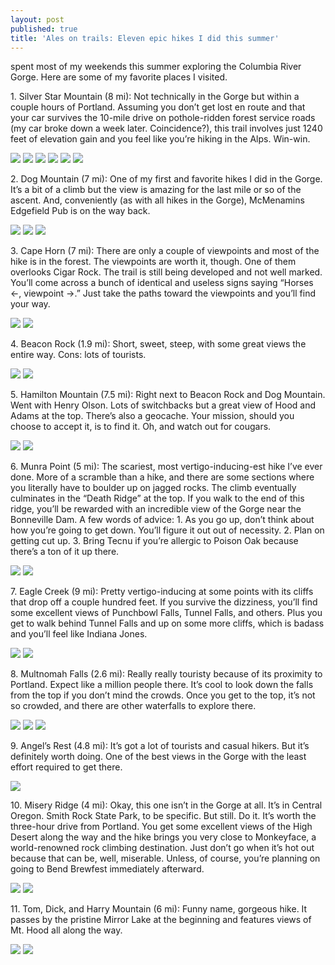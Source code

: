 ```yaml
---
layout: post
published: true
title: 'Ales on trails: Eleven epic hikes I did this summer'
---
```

 spent most of my weekends this summer exploring the Columbia River Gorge. Here are some of my favorite places I visited.

1\. Silver Star Mountain (8 mi): Not technically in the Gorge but within a couple hours of Portland. Assuming you don’t get lost en route and that your car survives the 10-mile drive on pothole-ridden forest service roads (my car broke down a week later. Coincidence?), this trail involves just 1240 feet of elevation gain and you feel like you’re hiking in the Alps. Win-win.

![]({{site.cdn_path}}/2013/09/26/some-epic-hikes-i-did-this-summer1.jpg)
![]({{site.cdn_path}}/2013/09/26/some-epic-hikes-i-did-this-summer2.jpg)
![]({{site.cdn_path}}/2013/09/26/some-epic-hikes-i-did-this-summer3.jpg)
![]({{site.cdn_path}}/2013/09/26/some-epic-hikes-i-did-this-summer4.jpg)
![]({{site.cdn_path}}/2013/09/26/some-epic-hikes-i-did-this-summer5.jpg)
![]({{site.cdn_path}}/2013/09/26/some-epic-hikes-i-did-this-summer6.jpg)

2\. Dog Mountain (7 mi): One of my first and favorite hikes I did in the Gorge. It’s a bit of a climb but the view is amazing for the last mile or so of the ascent. And, conveniently (as with all hikes in the Gorge), McMenamins Edgefield Pub is on the way back.

![]({{site.cdn_path}}/2013/09/26/some-epic-hikes-i-did-this-summer7.jpg)
![]({{site.cdn_path}}/2013/09/26/some-epic-hikes-i-did-this-summer8.jpg)
![]({{site.cdn_path}}/2013/09/26/some-epic-hikes-i-did-this-summer21.jpg)

3\. Cape Horn (7 mi): There are only a couple of viewpoints and most of the hike is in the forest. The viewpoints are worth it, though. One of them overlooks Cigar Rock. The trail is still being developed and not well marked. You’ll come across a bunch of identical and useless signs saying “Horses <-, viewpoint ->.” Just take the paths toward the viewpoints and you’ll find your way.

![]({{site.cdn_path}}/2013/09/26/some-epic-hikes-i-did-this-summer11.jpg)
![]({{site.cdn_path}}/2013/09/26/some-epic-hikes-i-did-this-summer22.jpg)

4\. Beacon Rock (1.9 mi): Short, sweet, steep, with some great views the entire way. Cons: lots of tourists.

![]({{site.cdn_path}}/2013/09/26/some-epic-hikes-i-did-this-summer9.jpg)
![]({{site.cdn_path}}/2013/09/26/some-epic-hikes-i-did-this-summer12.jpg)

5\. Hamilton Mountain (7.5 mi): Right next to Beacon Rock and Dog Mountain. Went with Henry Olson. Lots of switchbacks but a great view of Hood and Adams at the top. There’s also a geocache. Your mission, should you choose to accept it, is to find it. Oh, and watch out for cougars.

![]({{site.cdn_path}}/2013/09/26/some-epic-hikes-i-did-this-summer10.jpg)
![]({{site.cdn_path}}/2013/09/26/some-epic-hikes-i-did-this-summer23.jpg)

6\. Munra Point (5 mi): The scariest, most vertigo-inducing-est hike I’ve ever done. More of a scramble than a hike, and there are some sections where you literally have to boulder up on jagged rocks. The climb eventually culminates in the “Death Ridge” at the top. If you walk to the end of this ridge, you’ll be rewarded with an incredible view of the Gorge near the Bonneville Dam. A few words of advice: 1. As you go up, don’t think about how you’re going to get down. You’ll figure it out out of necessity. 2. Plan on getting cut up. 3. Bring Tecnu if you’re allergic to Poison Oak because there’s a ton of it up there.

![]({{site.cdn_path}}/2013/09/26/some-epic-hikes-i-did-this-summer13.jpg)
![]({{site.cdn_path}}/2013/09/26/some-epic-hikes-i-did-this-summer24.jpg)

7\. Eagle Creek (9 mi): Pretty vertigo-inducing at some points with its cliffs that drop off a couple hundred feet. If you survive the dizziness, you’ll find some excellent views of Punchbowl Falls, Tunnel Falls, and others. Plus you get to walk behind Tunnel Falls and up on some more cliffs, which is badass and you’ll feel like Indiana Jones.

![]({{site.cdn_path}}/2013/09/26/some-epic-hikes-i-did-this-summer14.jpg)
![]({{site.cdn_path}}/2013/09/26/some-epic-hikes-i-did-this-summer25.jpg)

8\. Multnomah Falls (2.6 mi): Really really touristy because of its proximity to Portland. Expect like a million people there. It’s cool to look down the falls from the top if you don’t mind the crowds. Once you get to the top, it’s not so crowded, and there are other waterfalls to explore there.

![]({{site.cdn_path}}/2013/09/26/some-epic-hikes-i-did-this-summer15.jpg)
![]({{site.cdn_path}}/2013/09/26/some-epic-hikes-i-did-this-summer16.jpg)
![]({{site.cdn_path}}/2013/09/26/some-epic-hikes-i-did-this-summer26.jpg)

9\. Angel’s Rest (4.8 mi): It’s got a lot of tourists and casual hikers. But it’s definitely worth doing. One of the best views in the Gorge with the least effort required to get there.

![]({{site.cdn_path}}/2013/09/26/some-epic-hikes-i-did-this-summer27.jpg)

10\. Misery Ridge (4 mi): Okay, this one isn’t in the Gorge at all. It’s in Central Oregon. Smith Rock State Park, to be specific. But still. Do it. It’s worth the three-hour drive from Portland. You get some excellent views of the High Desert along the way and the hike brings you very close to Monkeyface, a world-renowned rock climbing destination. Just don’t go when it’s hot out because that can be, well, miserable. Unless, of course, you’re planning on going to Bend Brewfest immediately afterward.

![]({{site.cdn_path}}/2013/09/26/some-epic-hikes-i-did-this-summer17.jpg)
![]({{site.cdn_path}}/2013/09/26/some-epic-hikes-i-did-this-summer28.jpg)

11\. Tom, Dick, and Harry Mountain (6 mi): Funny name, gorgeous hike. It passes by the pristine Mirror Lake at the beginning and features views of Mt. Hood all along the way.

![]({{site.cdn_path}}/2013/09/26/some-epic-hikes-i-did-this-summer18.jpg)
![]({{site.cdn_path}}/2013/09/26/some-epic-hikes-i-did-this-summer29.jpg)
